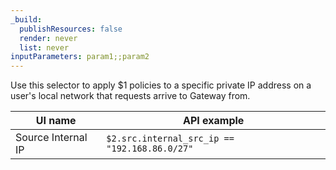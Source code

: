 ```yaml
---
_build:
  publishResources: false
  render: never
  list: never
inputParameters: param1;;param2
---
```


Use this selector to apply $1 policies to a specific private IP address on a user's local network that requests arrive to Gateway from.

| UI name            | API example                                   |
| ------------------ | --------------------------------------------- |
| Source Internal IP | `$2.src.internal_src_ip == "192.168.86.0/27"` |
